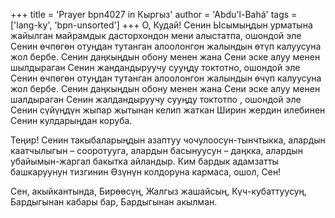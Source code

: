 +++
title = 'Prayer bpn4027 in Кыргыз'
author = 'Abdu'l-Bahá'
tags = ['lang-ky', 'bpn-unsorted']
+++
О, Кудай! Сенин Ысымыңдын урматына жайылган майрамдык дасторхондон мени алыстатпа, ошондой эле Сенин өчпөгөн отуңдан тутанган алоолонгон жалындын өтүп калуусуна жол бербе. Сенин даңкыңдын обону менен жана Сени эске алуу менен шылдыраган Сенин жандандыруучу сууңду токтотно, ошондой эле Сенин өчпөгөн отуңдан тутанган алоолонгон жалындын өчүп калуусуна жол бербе. Сенин даңкыңдын обону менен жана Сени эске алуу менен шалдыраган Сенин жалдандыруучу сууңду токтотпо , ошондой эле Сенин сүйүңдүн жыпар жытынан келип жаткан Ширин жердин илебинен Сенин кулдарыңдан коруба.

Теңир! Сенин такыбаларыңдын азаптуу чочулоосун-тынчтыкка, алардын каатчылыгын – сооротууга, алардын басынуусун – даңкка, алардын убайымын-жаргал бакытка айландыр. Ким бардык адамзатты башкаруунун тизгинин Өзүнүн колдоруна кармаса, ошол, Сен!

Сен, акыйкантында, Бирөөсүң, Жалгыз жашайсың, Күч-кубаттуусуң, Бардыгынан кабары бар, Бардыгынан акылман.
